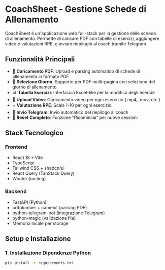 # CoachSheet - Gestione Schede di Allenamento

CoachSheet è un'applicazione web full-stack per la gestione delle schede di allenamento. Permette di caricare PDF con tabelle di esercizi, aggiungere video e valutazioni RPE, e inviare riepiloghi al coach tramite Telegram.

## Funzionalità Principali

- 📄 **Caricamento PDF**: Upload e parsing automatico di schede di allenamento in formato PDF
- 📅 **Selezione Giorno**: Supporto per PDF multi-pagina con selezione del giorno di allenamento
- 📊 **Tabella Esercizi**: Interfaccia Excel-like per la modifica degli esercizi
- 🎥 **Upload Video**: Caricamento video per ogni esercizio (.mp4, .mov, etc.)
- ⭐ **Valutazione RPE**: Scala 1-10 per ogni esercizio
- 📱 **Invio Telegram**: Invio automatico del riepilogo al coach
- 🔄 **Reset Completo**: Funzione "Ricomincia" per nuove sessioni

## Stack Tecnologico

### Frontend
- React 18 + Vite
- TypeScript
- Tailwind CSS + shadcn/ui
- React Query (TanStack Query)
- Wouter (routing)

### Backend
- FastAPI (Python)
- pdfplumber + camelot (parsing PDF)
- python-telegram-bot (integrazione Telegram)
- python-magic (validazione file)
- Memoria locale per storage

## Setup e Installazione

### 1. Installazione Dipendenze Python

```bash
pip install -r requirements.txt
